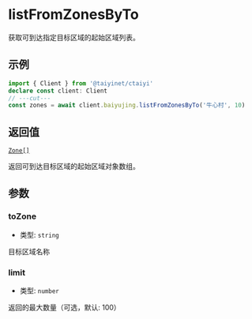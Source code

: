 # listFromZonesByTo

获取可到达指定目标区域的起始区域列表。

## 示例

```ts twoslash
import { Client } from '@taiyinet/ctaiyi'
declare const client: Client
// ---cut---
const zones = await client.baiyujing.listFromZonesByTo('牛心村', 10)
```

## 返回值

[`Zone[]`](/reference/types#zone)

返回可到达目标区域的起始区域对象数组。

## 参数

### toZone

- 类型: `string`

目标区域名称

### limit

- 类型: `number`

返回的最大数量（可选，默认: 100）
